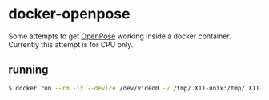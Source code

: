 # docker-openpose

Some attempts to get
[OpenPose](https://github.com/CMU-Perceptual-Computing-Lab/openpose) working
inside a docker container.  Currently this attempt is for CPU only.  

## running

```bash
$ docker run --rm -it --device /dev/video0 -v /tmp/.X11-unix:/tmp/.X11-unix -e DISPLAY gvacaliuc/openpose --help
```
